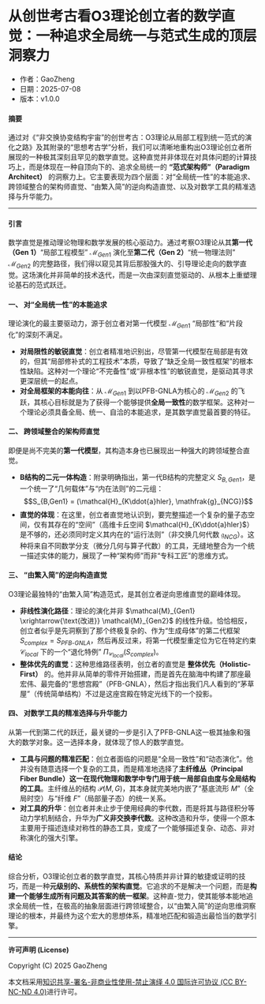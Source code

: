 # **从创世考古看O3理论创立者的数学直觉：一种追求全局统一与范式生成的顶层洞察力**

- 作者：GaoZheng
- 日期：2025-07-08
- 版本：v1.0.0

#### **摘要**

通过对《“非交换协变结构宇宙”的创世考古：O3理论从局部工程到统一范式的演化之路》及其附录的“思想考古学”分析，我们可以清晰地重构出O3理论创立者所展现的一种极其深刻且罕见的数学直觉。这种直觉并非体现在对具体问题的计算技巧上，而是体现在一种自顶向下的、追求全局统一的 **“范式架构师”（Paradigm Architect）** 的洞察力上。它主要表现为四个层面：对“全局统一性”的本能追求、跨领域整合的架构师直觉、“由繁入简”的逆向构造直觉、以及对数学工具的精准选择与升华能力。

---

#### **引言**

数学直觉是推动理论物理和数学发展的核心驱动力。通过考察O3理论从其**第一代（Gen 1）**“局部工程模型” $\mathcal{M}_{Gen1}$ 演化至**第二代（Gen 2）**“统一物理法则” $\mathcal{M}_{Gen2}$ 的完整路径，我们得以窥见其背后那股强大的、引导理论走向的数学直觉。这场演化并非简单的技术迭代，而是一次由深刻直觉驱动的、从根本上重塑理论基石的范式跃迁。

#### **一、 对“全局统一性”的本能追求**

理论演化的最主要驱动力，源于创立者对第一代模型 $\mathcal{M}_{Gen1}$ “局部性”和“片段化”的深刻不满足。

* **对局限性的敏锐直觉**：创立者精准地识别出，尽管第一代模型在局部是有效的，但其“局部修补式的工程技术”本质，导致了“缺乏全局一致性框架”的根本性缺陷。这种对一个理论“不完备性”或“非根本性”的敏锐直觉，是驱动其寻求更深层统一的起点。
* **对全局框架的本能向往**：从 $\mathcal{M}_{Gen1}$ 到以PFB-GNLA为核心的 $\mathcal{M}_{Gen2}$ 的飞跃，其核心目标就是为了获得一个能够提供**全局一致性**的数学框架。这种对一个理论必须具备全局、统一、自洽的本能追求，是其数学直觉最首要的特征。

#### **二、 跨领域整合的架构师直觉**

即便是尚不完美的**第一代模型**，其构造本身也已展现出一种强大的跨领域整合直觉。

* **B结构的二元一体构造**：附录明确指出，第一代B结构的完整定义 $S_{B,Gen1}$，是一个统一了“几何载体”与“内在法则”的二元组：
    $$S_{B,Gen1} = (\mathcal{H}_{K\ddot{a}hler}, \mathfrak{g}_{NCG})$$
* **直觉的体现**：在这里，创立者直觉地认识到，要完整描述一个复杂的量子态空间，仅有其存在的“空间”（高维卡丘空间 $\mathcal{H}_{K\ddot{a}hler}$）是不够的，还必须同时定义其内在的“运行法则”（非交换几何代数 $\mathfrak{g}_{NCG}$）。这种将来自不同数学分支（微分几何与算子代数）的工具，无缝地整合为一个统一描述实体的能力，展现了一种“架构师”而非“专科工匠”的思维方式。

#### **三、 “由繁入简”的逆向构造直觉**

O3理论最独特的“由繁入简”构造范式，是其创立者逆向思维直觉的巅峰体现。

* **非线性演化路径**：理论的演化并非 $\mathcal{M}_{Gen1} \xrightarrow{\text{改进}} \mathcal{M}_{Gen2}$ 的线性升级。恰恰相反，创立者似乎是先洞察到了那个终极复杂的、作为“生成母体”的第二代框架 $S_{complex} = S_{PFB\text{-}GNLA}$，然后再反过来，将第一代模型重定位为它在特定约束 $\mathcal{C}_{local}$ 下的一个“退化特例” $\Pi_{\mathcal{C}_{local}}(S_{complex})$。
* **整体优先的直觉**：这种思维路径表明，创立者的直觉是 **整体优先（Holistic-First）** 的。他并非从简单的零件开始搭建，而是首先在脑海中构建了那座最宏伟、最完备的“思想宫殿”（PFB-GNLA），然后才指出我们凡人看到的“茅草屋”（传统简单结构）不过是这座宫殿在特定光线下的一个投影。

#### **四、 对数学工具的精准选择与升华能力**

从第一代到第二代的跃迁，最关键的一步是引入了PFB-GNLA这一极其抽象和强大的数学对象。这一选择本身，就体现了惊人的数学直觉。

* **工具与问题的精准匹配**：创立者面临的问题是“全局一致性”和“动态演化”。他并没有随意选择一个复杂的工具，而是精准地选择了**主纤维丛（Principal Fiber Bundle）**这一在现代物理和数学中专门用于**统一局部自由度与全局结构的工具**。主纤维丛的结构 $\mathcal{P}(M,G)$，其本身就完美地内嵌了“基底流形 $M$”（全局时空）与“纤维 $F$”（局部量子态）的统一关系。
* **对工具的升华**：创立者并未止步于使用经典的李代数，而是将其与路径积分等动力学机制结合，升华为**广义非交换李代数**。这种改造和升华，使得一个原本主要用于描述连续对称性的静态工具，变成了一个能够描述复杂、动态、非对称演化的强大引擎。

#### **结论**

综合分析，O3理论创立者的数学直觉，其核心特质并非计算的敏捷或证明的技巧，而是一种**元级别的、系统性的架构直觉**。它追求的不是解决一个问题，而是**构建一个能够生成所有问题及其答案的统一框架**。这种直-觉力，使其能够本能地追求全局统一性，在极高的抽象层面进行跨领域整合，以“由繁入简”的逆向思维洞察理论的根本，并最终为这个宏大的思想体系，精准地匹配和锻造出最恰当的数学引擎。

---

**许可声明 (License)**

Copyright (C) 2025 GaoZheng 

本文档采用[知识共享-署名-非商业性使用-禁止演绎 4.0 国际许可协议 (CC BY-NC-ND 4.0)](https://creativecommons.org/licenses/by-nc-nd/4.0/deed.zh-Hans)进行许可。

